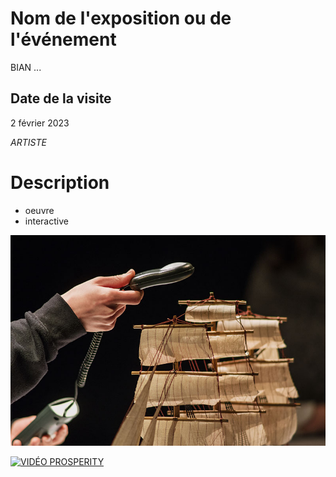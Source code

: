 # Nom de l'exposition ou de l'événement
BIAN ...

## Date de la visite
2 février 2023

*ARTISTE*

# Description
- oeuvre
- interactive

![image sélection nom du fichier](photos/BIAN_oeuvre_projecteur.jpg)


[![VIDÉO PROSPERITY](http://img.youtube.com/vi/ceWSjLl8ib8/0.jpg)](http://www.youtube.com/watch?v=ceWSjLl8ib8)


